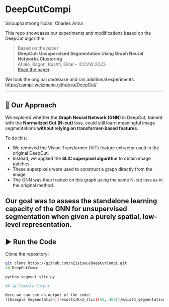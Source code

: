 # DeepCutCompi

Sisouphanthong Nolan, Charles Anna

This repo showcases our experiments and modifications based on the DeepCut algorithm.

> Based on the paper:  
> **DeepCut: Unsupervised Segmentation Using Graph Neural Networks Clustering**  
> Aflalo, Bagon, Kashti, Eldar – ICCVW 2023  
> [Read the paper](https://openaccess.thecvf.com/content/ICCV2023W/UG2+/papers/Aflalo_DeepCut_Unsupervised_Segmentation_Using_Graph_Neural_Networks_Clustering_ICCVW_2023_paper.pdf)

We took the original codebase and ran additional experiments. 
https://sampl-weizmann.github.io/DeepCut/

---

## 🧪 Our Approach

We explored whether the **Graph Neural Network (GNN)** in DeepCut, trained with the **Normalized Cut (N-cut)** loss, could still learn meaningful image segmentations **without relying on transformer-based features**.

To do this:

- We removed the Vision Transformer (ViT) feature extractor used in the original DeepCut.
- Instead, we applied the **SLIC superpixel algorithm** to obtain image patches.
- These superpixels were used to construct a graph directly from the image.
- The GNN was then trained on this graph using the same N-cut loss as in the original method.

Our goal was to assess the standalone learning capacity of the GNN for unsupervised segmentation when given a purely spatial, low-level representation.
--- 
## ▶️ Run the Code

Clone the repository:

```bash
git clone https://github.com/n21sisou/DeepCutCompi.git
cd DeepCutCompi

python segment_slic.py

## 🖼️ Example Output

Here we can see an output of the code:
![Example Segmentation](results/K=3_slic((50, 400))/mnist3_segmentation.png)

